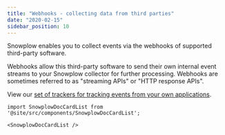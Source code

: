 ```yaml
---
title: "Webhooks - collecting data from third parties"
date: "2020-02-15"
sidebar_position: 10
---
```


Snowplow enables you to collect events via the webhooks of supported third-party software.

Webhooks allow this third-party software to send their own internal event streams to your Snowplow collector for further processing. Webhooks are sometimes referred to as "streaming APIs" or "HTTP response APIs".

View our [set of trackers for tracking events from your own applications](/docs/collecting-data/collecting-from-own-applications/index.md).

```mdx-code-block
import SnowplowDocCardList from '@site/src/components/SnowplowDocCardList';

<SnowplowDocCardList />
```

